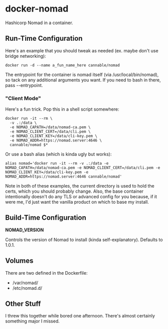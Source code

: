 # docker-nomad

Hashicorp Nomad in a container.

## Run-Time Configuration

Here's an example that you should tweak as needed (ex. maybe don't use bridge networking):

```
docker run -d --name a_fun_name_here cannable/nomad
```

The entrypoint for the container is nomad itself (via /usr/local/bin/nomad), so tack on any additional arguments you want. If you need to bash in there, pass --entrypoint.

### "Client Mode"

Here's a fun trick. Pop this in a shell script somewhere:

```
docker run -it --rm \
  -v .:/data \
  -e NOMAD_CAPATH=/data/nomad-ca.pem \
  -e NOMAD_CLIENT_CERT=/data/cli.pem \
  -e NOMAD_CLIENT_KEY=/data/cli-key.pem \
  -e NOMAD_ADDR=https://nomad.server:4646 \
  cannable/nomad $*
```

Or use a bash alias (which is kinda ugly but works):

```
alias nomad='docker run -it --rm -v .:/data -e NOMAD_CAPATH=/data/nomad-ca.pem -e NOMAD_CLIENT_CERT=/data/cli.pem -e NOMAD_CLIENT_KEY=/data/cli-key.pem -e NOMAD_ADDR=https://nomad.server:4646 cannable/nomad'
```

Note in both of these examples, the current directory is used to hold the certs, which you should probably change. Also, the base container intentionally doesn't do any TLS or advanced config for you because, if it were me, I'd just want the vanilla product on which to base my install.


## Build-Time Configuration

**NOMAD_VERSION**

Controls the version of Nomad to install (kinda self-explanatory). Defaults to 1.0.1.

## Volumes

There are two defined in the Dockerfile:

* /var/nomad/
* /etc/nomad.d/

## Other Stuff

I threw this together while bored one afternoon. There's almost certainly something major I missed.
